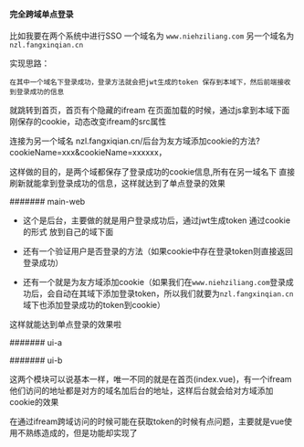 #### 完全跨域单点登录

 比如我要在两个系统中进行SSO 一个域名为  `www.niehziliang.com`   另一个域名为 `nzl.fangxinqian.cn`

 实现思路：

    在其中一个域名下登录成功，登录方法就会把jwt生成的token 保存到本域下，然后前端接收到登录成功的信息

  就跳转到首页，首页有个隐藏的ifream 在页面加载的时候，通过js拿到本域下面刚保存的cookie，动态改变ifream的src属性

  连接为另一个域名 nzl.fangxiqian.cn/后台为友方域添加cookie的方法?cookieName=xxx&cookieName=xxxxxx，

  这样做的目的，是两个域都保存了登录成功的cookie信息,所有在另一域名下 直接刷新就能拿到登录成功的信息，这样就达到了单点登录的效果

####### main-web

- 这个是后台，主要做的就是用户登录成功后，通过jwt生成token 通过cookie的形式 放到自己的域下面


- 还有一个验证用户是否登录的方法（如果cookie中存在登录token则直接返回登录成功）


- 还有一个就是为友方域添加cookie（如果我们在`www.niehziliang.com`登录成功后，会自动在其域下添加登录token，所以我们就要为`nzl.fangxinqian.cn`域下也添加登录成功的token到cookie）

这样就能达到单点登录的效果啦



####### ui-a




####### ui-b


这两个模块可以说基本一样，唯一不同的就是在首页(index.vue)，有一个ifream 他们访问的地址都是对方的域名加后台的地址，这样后台就会给对方域添加cookie的效果


在通过ifream跨域访问的时候可能在获取token的时候有点问题，主要就是vue使用不熟练造成的，但是功能却实现了
